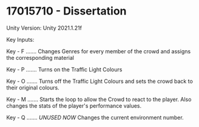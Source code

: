 # 17015710 - Dissertation

Unity Version: Unity 2021.1.21f

Key Inputs:

Key - F
.......
Changes Genres for every member of the crowd and assigns the corresponding material

Key - P
.......
Turns on the Traffic Light Colours

Key - O
.......
Turns off the Traffic Light Colours and sets the crowd back to their original colours.

Key - M
.......
Starts the loop to allow the Crowd to react to the player.
Also changes the stats of the player's performance values.

Key - Q
.......
*UNUSED NOW* Changes the current environment number.
